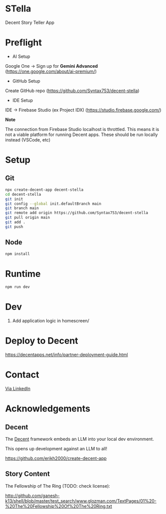 # STella
Decent Story Teller App

# Preflight
* AI Setup

Google One -> Sign up for **Gemini Advanced** (https://one.google.com/about/ai-premium/)

* GitHub Setup

Create GitHub repo (https://github.com/Syntax753/decent-stella)

* IDE Setup

IDE -> Firebase Studio (ex Project IDX) (https://studio.firebase.google.com/)

**Note**

The connection from Firebase Studio localhost is throttled. This means it is not a viable platform for running Decent apps. These should be run locally instead (VSCode, etc)

# Setup

## Git

```bash
npx create-decent-app decent-stella
cd decent-stella
git init
git config --global init.defaultBranch main
git branch main
git remote add origin https://github.com/Syntax753/decent-stella
git pull origin main
git add .
git push
```

## Node

```bash
npm install
```

# Runtime

```bash
npm run dev
```

# Dev

1. Add application logic in homescreen/

# Deploy to Decent

https://decentapps.net/info/partner-deployment-guide.html

# Contact

[Via LinkedIn](https://www.linkedin.com/in/peterturnerlondon/)

# Acknowledgements

## Decent

The [Decent](https://decentapps.net/) framework embeds an LLM into your local dev environment.

This opens up development against an LLM to all!

https://github.com/erikh2000/create-decent-app


## Story Content

The Fellowship of The Ring (TODO: check license):

http://github.com/ganesh-k13/shell/blob/master/test_search/www.glozman.com/TextPages/01%20-%20The%20Fellowship%20Of%20The%20Ring.txt
